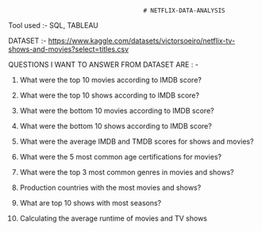                                           # NETFLIX-DATA-ANALYSIS

Tool used :- SQL, TABLEAU 

DATASET :- https://www.kaggle.com/datasets/victorsoeiro/netflix-tv-shows-and-movies?select=titles.csv

 QUESTIONS I WANT TO ANSWER FROM DATASET ARE : -
 
 1) What were the top 10 movies according to IMDB score?
    
 2) What were the top 10 shows according to IMDB score?
  
 3) What were the bottom 10 movies according to IMDB score?

 4) What were the bottom 10 shows according to IMDB score?
    
 5) What were the average IMDB and TMDB scores for shows and movies?
   
 6) What were the 5 most common age certifications for movies?

 7) What were the top 3 most common genres in movies and shows?
    
 8) Production countries with the most movies and shows?

 9) What are top 10 shows with most seasons? 
    
 10) Calculating the average runtime of movies and TV shows 
  
